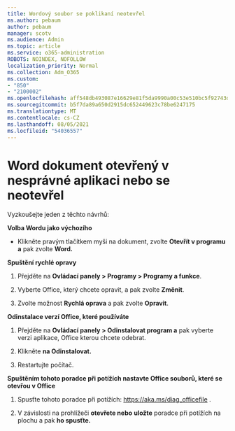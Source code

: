 ```yaml
---
title: Wordový soubor se poklikaní neotevřel
ms.author: pebaum
author: pebaum
manager: scotv
ms.audience: Admin
ms.topic: article
ms.service: o365-administration
ROBOTS: NOINDEX, NOFOLLOW
localization_priority: Normal
ms.collection: Adm_O365
ms.custom:
- "850"
- "2100002"
ms.openlocfilehash: aff548db493087e16629e81f5da9990a00c53e510bc5f92743dee393956d9c1c
ms.sourcegitcommit: b5f7da89a650d2915dc652449623c78be6247175
ms.translationtype: MT
ms.contentlocale: cs-CZ
ms.lasthandoff: 08/05/2021
ms.locfileid: "54036557"
---
```

# <a name="word-document-opened-in-the-wrong-app-or-didnt-open"></a>Word dokument otevřený v nesprávné aplikaci nebo se neotevřel

Vyzkoušejte jeden z těchto návrhů:

**Volba Wordu jako výchozího**

- Klikněte pravým tlačítkem myši na dokument, zvolte **Otevřít v programu a** pak zvolte **Word.**

**Spuštění rychlé opravy**

1. Přejděte na **Ovládací panely > Programy > Programy a funkce**.

2. Vyberte Office, který chcete opravit, a pak zvolte **Změnit**.

3. Zvolte možnost **Rychlá oprava** a pak zvolte **Opravit**.

**Odinstalace verzí Office, které používáte**

1. Přejděte na **Ovládací panely > Odinstalovat program a** pak vyberte verzi aplikace, Office kterou chcete odebrat.

2. Klikněte **na Odinstalovat.**

3. Restartujte počítač.

**Spuštěním tohoto poradce při potížích nastavte Office souborů, které se otevřou v Office**

1. Spusťte tohoto poradce při potížích: https://aka.ms/diag_officefile .

2. V závislosti na prohlížeči **otevřete nebo** **uložte** poradce při potížích na plochu a pak **ho spusťte.**
